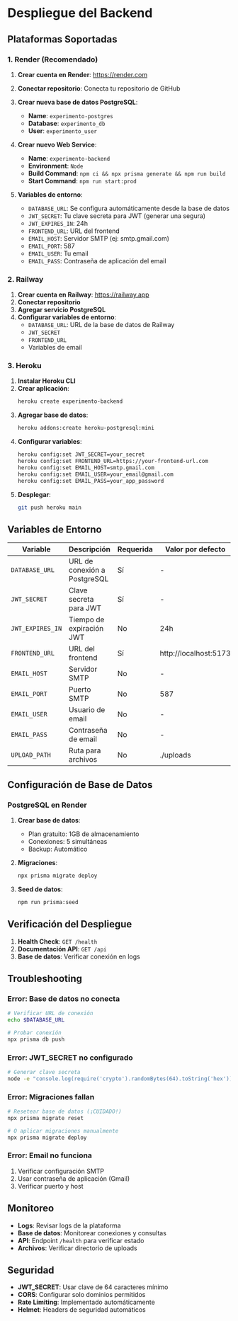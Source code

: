 # Despliegue del Backend

## Plataformas Soportadas

### 1. Render (Recomendado)

1. **Crear cuenta en Render**: https://render.com
2. **Conectar repositorio**: Conecta tu repositorio de GitHub
3. **Crear nueva base de datos PostgreSQL**:
   - **Name**: `experimento-postgres`
   - **Database**: `experimento_db`
   - **User**: `experimento_user`

4. **Crear nuevo Web Service**:
   - **Name**: `experimento-backend`
   - **Environment**: `Node`
   - **Build Command**: `npm ci && npx prisma generate && npm run build`
   - **Start Command**: `npm run start:prod`

5. **Variables de entorno**:
   - `DATABASE_URL`: Se configura automáticamente desde la base de datos
   - `JWT_SECRET`: Tu clave secreta para JWT (generar una segura)
   - `JWT_EXPIRES_IN`: 24h
   - `FRONTEND_URL`: URL del frontend
   - `EMAIL_HOST`: Servidor SMTP (ej: smtp.gmail.com)
   - `EMAIL_PORT`: 587
   - `EMAIL_USER`: Tu email
   - `EMAIL_PASS`: Contraseña de aplicación del email

### 2. Railway

1. **Crear cuenta en Railway**: https://railway.app
2. **Conectar repositorio**
3. **Agregar servicio PostgreSQL**
4. **Configurar variables de entorno**:
   - `DATABASE_URL`: URL de la base de datos de Railway
   - `JWT_SECRET`
   - `FRONTEND_URL`
   - Variables de email

### 3. Heroku

1. **Instalar Heroku CLI**
2. **Crear aplicación**:
   ```bash
   heroku create experimento-backend
   ```
3. **Agregar base de datos**:
   ```bash
   heroku addons:create heroku-postgresql:mini
   ```
4. **Configurar variables**:
   ```bash
   heroku config:set JWT_SECRET=your_secret
   heroku config:set FRONTEND_URL=https://your-frontend-url.com
   heroku config:set EMAIL_HOST=smtp.gmail.com
   heroku config:set EMAIL_USER=your_email@gmail.com
   heroku config:set EMAIL_PASS=your_app_password
   ```
5. **Desplegar**:
   ```bash
   git push heroku main
   ```

## Variables de Entorno

| Variable | Descripción | Requerida | Valor por defecto |
|----------|-------------|-----------|-------------------|
| `DATABASE_URL` | URL de conexión a PostgreSQL | Sí | - |
| `JWT_SECRET` | Clave secreta para JWT | Sí | - |
| `JWT_EXPIRES_IN` | Tiempo de expiración JWT | No | 24h |
| `FRONTEND_URL` | URL del frontend | Sí | http://localhost:5173 |
| `EMAIL_HOST` | Servidor SMTP | No | - |
| `EMAIL_PORT` | Puerto SMTP | No | 587 |
| `EMAIL_USER` | Usuario de email | No | - |
| `EMAIL_PASS` | Contraseña de email | No | - |
| `UPLOAD_PATH` | Ruta para archivos | No | ./uploads |

## Configuración de Base de Datos

### PostgreSQL en Render

1. **Crear base de datos**:
   - Plan gratuito: 1GB de almacenamiento
   - Conexiones: 5 simultáneas
   - Backup: Automático

2. **Migraciones**:
   ```bash
   npx prisma migrate deploy
   ```

3. **Seed de datos**:
   ```bash
   npm run prisma:seed
   ```

## Verificación del Despliegue

1. **Health Check**: `GET /health`
2. **Documentación API**: `GET /api`
3. **Base de datos**: Verificar conexión en logs

## Troubleshooting

### Error: Base de datos no conecta
```bash
# Verificar URL de conexión
echo $DATABASE_URL

# Probar conexión
npx prisma db push
```

### Error: JWT_SECRET no configurado
```bash
# Generar clave secreta
node -e "console.log(require('crypto').randomBytes(64).toString('hex'))"
```

### Error: Migraciones fallan
```bash
# Resetear base de datos (¡CUIDADO!)
npx prisma migrate reset

# O aplicar migraciones manualmente
npx prisma migrate deploy
```

### Error: Email no funciona
1. Verificar configuración SMTP
2. Usar contraseña de aplicación (Gmail)
3. Verificar puerto y host

## Monitoreo

- **Logs**: Revisar logs de la plataforma
- **Base de datos**: Monitorear conexiones y consultas
- **API**: Endpoint `/health` para verificar estado
- **Archivos**: Verificar directorio de uploads

## Seguridad

- **JWT_SECRET**: Usar clave de 64 caracteres mínimo
- **CORS**: Configurar solo dominios permitidos
- **Rate Limiting**: Implementado automáticamente
- **Helmet**: Headers de seguridad automáticos 